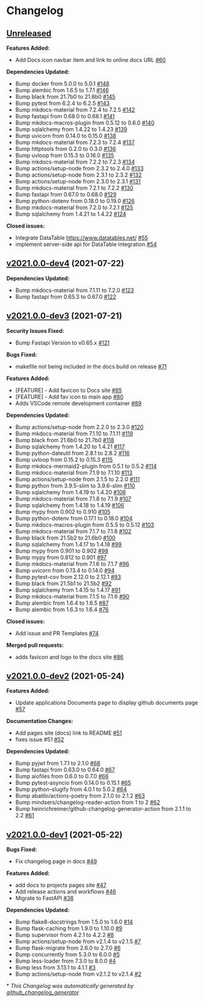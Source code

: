 # Changelog

## [Unreleased](https://github.com/madeinoz67/maker-hub/tree/HEAD)

**Features Added:**

- Add Docs icon navbar item and link to online docs URL [\#60](https://github.com/madeinoz67/maker-hub/issues/60)

**Dependencies Updated:**

- Bump docker from 5.0.0 to 5.0.1 [\#148](https://github.com/madeinoz67/maker-hub/pull/148)
- Bump alembic from 1.6.5 to 1.7.1 [\#146](https://github.com/madeinoz67/maker-hub/pull/146)
- Bump black from 21.7b0 to 21.8b0 [\#145](https://github.com/madeinoz67/maker-hub/pull/145)
- Bump pytest from 6.2.4 to 6.2.5 [\#143](https://github.com/madeinoz67/maker-hub/pull/143)
- Bump mkdocs-material from 7.2.4 to 7.2.5 [\#142](https://github.com/madeinoz67/maker-hub/pull/142)
- Bump fastapi from 0.68.0 to 0.68.1 [\#141](https://github.com/madeinoz67/maker-hub/pull/141)
- Bump mkdocs-macros-plugin from 0.5.12 to 0.6.0 [\#140](https://github.com/madeinoz67/maker-hub/pull/140)
- Bump sqlalchemy from 1.4.22 to 1.4.23 [\#139](https://github.com/madeinoz67/maker-hub/pull/139)
- Bump uvicorn from 0.14.0 to 0.15.0 [\#138](https://github.com/madeinoz67/maker-hub/pull/138)
- Bump mkdocs-material from 7.2.3 to 7.2.4 [\#137](https://github.com/madeinoz67/maker-hub/pull/137)
- Bump httptools from 0.2.0 to 0.3.0 [\#136](https://github.com/madeinoz67/maker-hub/pull/136)
- Bump uvloop from 0.15.3 to 0.16.0 [\#135](https://github.com/madeinoz67/maker-hub/pull/135)
- Bump mkdocs-material from 7.2.2 to 7.2.3 [\#134](https://github.com/madeinoz67/maker-hub/pull/134)
- Bump actions/setup-node from 2.3.2 to 2.4.0 [\#133](https://github.com/madeinoz67/maker-hub/pull/133)
- Bump actions/setup-node from 2.3.1 to 2.3.2 [\#132](https://github.com/madeinoz67/maker-hub/pull/132)
- Bump actions/setup-node from 2.3.0 to 2.3.1 [\#131](https://github.com/madeinoz67/maker-hub/pull/131)
- Bump mkdocs-material from 7.2.1 to 7.2.2 [\#130](https://github.com/madeinoz67/maker-hub/pull/130)
- Bump fastapi from 0.67.0 to 0.68.0 [\#129](https://github.com/madeinoz67/maker-hub/pull/129)
- Bump python-dotenv from 0.18.0 to 0.19.0 [\#126](https://github.com/madeinoz67/maker-hub/pull/126)
- Bump mkdocs-material from 7.2.0 to 7.2.1 [\#125](https://github.com/madeinoz67/maker-hub/pull/125)
- Bump sqlalchemy from 1.4.21 to 1.4.22 [\#124](https://github.com/madeinoz67/maker-hub/pull/124)

**Closed issues:**

- Integrate DataTable https://www.datatables.net/ [\#55](https://github.com/madeinoz67/maker-hub/issues/55)
- implement server-side api for DataTable integration [\#54](https://github.com/madeinoz67/maker-hub/issues/54)

## [v2021.0.0-dev4](https://github.com/madeinoz67/maker-hub/tree/v2021.0.0-dev4) (2021-07-22)

**Dependencies Updated:**

- Bump mkdocs-material from 7.1.11 to 7.2.0 [\#123](https://github.com/madeinoz67/maker-hub/pull/123)
- Bump fastapi from 0.65.3 to 0.67.0 [\#122](https://github.com/madeinoz67/maker-hub/pull/122)

## [v2021.0.0-dev3](https://github.com/madeinoz67/maker-hub/tree/v2021.0.0-dev3) (2021-07-21)

**Security Issues Fixed:**

- Bump Fastapi Version to v0.65.x [\#121](https://github.com/madeinoz67/maker-hub/pull/121)

**Bugs Fixed:**

- makefile not being included in the docs build on release [\#71](https://github.com/madeinoz67/maker-hub/issues/71)

**Features Added:**

- \[FEATURE\] - Add favicon to Docs site [\#85](https://github.com/madeinoz67/maker-hub/issues/85)
- \[FEATURE\] - Add fav icon to main app [\#80](https://github.com/madeinoz67/maker-hub/issues/80)
- Adds VSCode remote development container [\#89](https://github.com/madeinoz67/maker-hub/pull/89)

**Dependencies Updated:**

- Bump actions/setup-node from 2.2.0 to 2.3.0 [\#120](https://github.com/madeinoz67/maker-hub/pull/120)
- Bump mkdocs-material from 7.1.10 to 7.1.11 [\#119](https://github.com/madeinoz67/maker-hub/pull/119)
- Bump black from 21.6b0 to 21.7b0 [\#118](https://github.com/madeinoz67/maker-hub/pull/118)
- Bump sqlalchemy from 1.4.20 to 1.4.21 [\#117](https://github.com/madeinoz67/maker-hub/pull/117)
- Bump python-dateutil from 2.8.1 to 2.8.2 [\#116](https://github.com/madeinoz67/maker-hub/pull/116)
- Bump uvloop from 0.15.2 to 0.15.3 [\#115](https://github.com/madeinoz67/maker-hub/pull/115)
- Bump mkdocs-mermaid2-plugin from 0.5.1 to 0.5.2 [\#114](https://github.com/madeinoz67/maker-hub/pull/114)
- Bump mkdocs-material from 7.1.9 to 7.1.10 [\#113](https://github.com/madeinoz67/maker-hub/pull/113)
- Bump actions/setup-node from 2.1.5 to 2.2.0 [\#111](https://github.com/madeinoz67/maker-hub/pull/111)
- Bump python from 3.9.5-slim to 3.9.6-slim [\#110](https://github.com/madeinoz67/maker-hub/pull/110)
- Bump sqlalchemy from 1.4.19 to 1.4.20 [\#108](https://github.com/madeinoz67/maker-hub/pull/108)
- Bump mkdocs-material from 7.1.8 to 7.1.9 [\#107](https://github.com/madeinoz67/maker-hub/pull/107)
- Bump sqlalchemy from 1.4.18 to 1.4.19 [\#106](https://github.com/madeinoz67/maker-hub/pull/106)
- Bump mypy from 0.902 to 0.910 [\#105](https://github.com/madeinoz67/maker-hub/pull/105)
- Bump python-dotenv from 0.17.1 to 0.18.0 [\#104](https://github.com/madeinoz67/maker-hub/pull/104)
- Bump mkdocs-macros-plugin from 0.5.5 to 0.5.12 [\#103](https://github.com/madeinoz67/maker-hub/pull/103)
- Bump mkdocs-material from 7.1.7 to 7.1.8 [\#102](https://github.com/madeinoz67/maker-hub/pull/102)
- Bump black from 21.5b2 to 21.6b0 [\#100](https://github.com/madeinoz67/maker-hub/pull/100)
- Bump sqlalchemy from 1.4.17 to 1.4.18 [\#99](https://github.com/madeinoz67/maker-hub/pull/99)
- Bump mypy from 0.901 to 0.902 [\#98](https://github.com/madeinoz67/maker-hub/pull/98)
- Bump mypy from 0.812 to 0.901 [\#97](https://github.com/madeinoz67/maker-hub/pull/97)
- Bump mkdocs-material from 7.1.6 to 7.1.7 [\#96](https://github.com/madeinoz67/maker-hub/pull/96)
- Bump uvicorn from 0.13.4 to 0.14.0 [\#94](https://github.com/madeinoz67/maker-hub/pull/94)
- Bump pytest-cov from 2.12.0 to 2.12.1 [\#93](https://github.com/madeinoz67/maker-hub/pull/93)
- Bump black from 21.5b1 to 21.5b2 [\#92](https://github.com/madeinoz67/maker-hub/pull/92)
- Bump sqlalchemy from 1.4.15 to 1.4.17 [\#91](https://github.com/madeinoz67/maker-hub/pull/91)
- Bump mkdocs-material from 7.1.5 to 7.1.6 [\#90](https://github.com/madeinoz67/maker-hub/pull/90)
- Bump alembic from 1.6.4 to 1.6.5 [\#87](https://github.com/madeinoz67/maker-hub/pull/87)
- Bump alembic from 1.6.3 to 1.6.4 [\#76](https://github.com/madeinoz67/maker-hub/pull/76)

**Closed issues:**

- Add issue and PR Templates [\#74](https://github.com/madeinoz67/maker-hub/issues/74)

**Merged pull requests:**

- adds favicon and logo to the docs site [\#86](https://github.com/madeinoz67/maker-hub/pull/86)

## [v2021.0.0-dev2](https://github.com/madeinoz67/maker-hub/tree/v2021.0.0-dev2) (2021-05-24)

**Features Added:**

- Update applications Documents page to display github documents page [\#57](https://github.com/madeinoz67/maker-hub/issues/57)

**Documentation Changes:**

- Add pages site \(docs\) link to README [\#51](https://github.com/madeinoz67/maker-hub/issues/51)
- fixes issue \#51 [\#52](https://github.com/madeinoz67/maker-hub/pull/52)

**Dependencies Updated:**

- Bump pyjwt from 1.7.1 to 2.1.0 [\#68](https://github.com/madeinoz67/maker-hub/pull/68)
- Bump fastapi from 0.63.0 to 0.64.0 [\#67](https://github.com/madeinoz67/maker-hub/pull/67)
- Bump aiofiles from 0.6.0 to 0.7.0 [\#66](https://github.com/madeinoz67/maker-hub/pull/66)
- Bump pytest-asyncio from 0.14.0 to 0.15.1 [\#65](https://github.com/madeinoz67/maker-hub/pull/65)
- Bump python-slugify from 4.0.1 to 5.0.2 [\#64](https://github.com/madeinoz67/maker-hub/pull/64)
- Bump abatilo/actions-poetry from 2.1.0 to 2.1.2 [\#63](https://github.com/madeinoz67/maker-hub/pull/63)
- Bump mindsers/changelog-reader-action from 1 to 2 [\#62](https://github.com/madeinoz67/maker-hub/pull/62)
- Bump heinrichreimer/github-changelog-generator-action from 2.1.1 to 2.2 [\#61](https://github.com/madeinoz67/maker-hub/pull/61)

## [v2021.0.0-dev1](https://github.com/madeinoz67/maker-hub/tree/v2021.0.0-dev1) (2021-05-22)

**Bugs Fixed:**

- Fix changelog page in docs [\#49](https://github.com/madeinoz67/maker-hub/issues/49)

**Features Added:**

- add docs to projects pages site [\#47](https://github.com/madeinoz67/maker-hub/issues/47)
- Add release actions and workflows [\#46](https://github.com/madeinoz67/maker-hub/issues/46)
- Migrate to FastAPI [\#38](https://github.com/madeinoz67/maker-hub/issues/38)

**Dependencies Updated:**

- Bump flake8-docstrings from 1.5.0 to 1.6.0 [\#14](https://github.com/madeinoz67/maker-hub/pull/14)
- Bump flask-caching from 1.9.0 to 1.10.0 [\#9](https://github.com/madeinoz67/maker-hub/pull/9)
- Bump supervisor from 4.2.1 to 4.2.2 [\#8](https://github.com/madeinoz67/maker-hub/pull/8)
- Bump actions/setup-node from v2.1.4 to v2.1.5 [\#7](https://github.com/madeinoz67/maker-hub/pull/7)
- Bump flask-migrate from 2.6.0 to 2.7.0 [\#6](https://github.com/madeinoz67/maker-hub/pull/6)
- Bump concurrently from 5.3.0 to 6.0.0 [\#5](https://github.com/madeinoz67/maker-hub/pull/5)
- Bump less-loader from 7.3.0 to 8.0.0 [\#4](https://github.com/madeinoz67/maker-hub/pull/4)
- Bump less from 3.13.1 to 4.1.1 [\#3](https://github.com/madeinoz67/maker-hub/pull/3)
- Bump actions/setup-node from v2.1.2 to v2.1.4 [\#2](https://github.com/madeinoz67/maker-hub/pull/2)



\* *This Changelog was automatically generated by [github_changelog_generator](https://github.com/github-changelog-generator/github-changelog-generator)*
